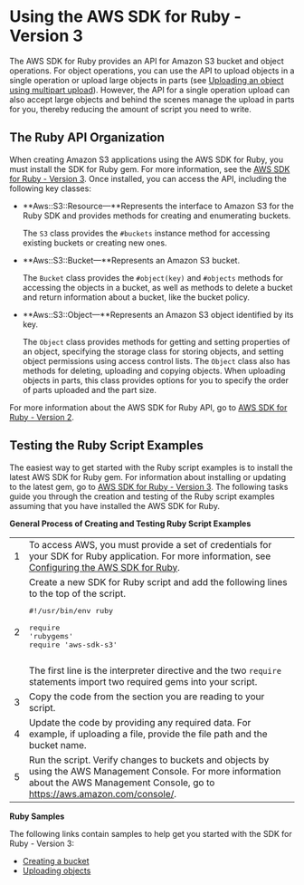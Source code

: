 # Using the AWS SDK for Ruby \- Version 3<a name="UsingTheMPRubyAPI"></a>

The AWS SDK for Ruby provides an API for Amazon S3 bucket and object operations\. For object operations, you can use the API to upload objects in a single operation or upload large objects in parts \(see [Uploading an object using multipart upload](mpu-upload-object.md)\)\. However, the API for a single operation upload can also accept large objects and behind the scenes manage the upload in parts for you, thereby reducing the amount of script you need to write\.

## The Ruby API Organization<a name="RubyAPIOrganization"></a>

When creating Amazon S3 applications using the AWS SDK for Ruby, you must install the SDK for Ruby gem\. For more information, see the [AWS SDK for Ruby \- Version 3](https://docs.aws.amazon.com/sdk-for-ruby/v3/api/index.html)\. Once installed, you can access the API, including the following key classes: 
+ **Aws::S3::Resource—**Represents the interface to Amazon S3 for the Ruby SDK and provides methods for creating and enumerating buckets\. 

  The `S3` class provides the `#buckets` instance method for accessing existing buckets or creating new ones\.
+ **Aws::S3::Bucket—**Represents an Amazon S3 bucket\.  

  The `Bucket` class provides the `#object(key)` and `#objects` methods for accessing the objects in a bucket, as well as methods to delete a bucket and return information about a bucket, like the bucket policy\.
+ **Aws::S3::Object—**Represents an Amazon S3 object identified by its key\.

  The `Object` class provides methods for getting and setting properties of an object, specifying the storage class for storing objects, and setting object permissions using access control lists\. The `Object` class also has methods for deleting, uploading and copying objects\. When uploading objects in parts, this class provides options for you to specify the order of parts uploaded and the part size\.

For more information about the AWS SDK for Ruby API, go to [AWS SDK for Ruby \- Version 2](https://docs.aws.amazon.com/sdkforruby/api/index.html)\.

## Testing the Ruby Script Examples<a name="TestingRubySamples"></a>

The easiest way to get started with the Ruby script examples is to install the latest AWS SDK for Ruby gem\. For information about installing or updating to the latest gem, go to [AWS SDK for Ruby \- Version 3](https://docs.aws.amazon.com/sdkforruby/api/index.html)\. The following tasks guide you through the creation and testing of the Ruby script examples assuming that you have installed the AWS SDK for Ruby\.


**General Process of Creating and Testing Ruby Script Examples**  

|  |  | 
| --- |--- |
|  1  |  To access AWS, you must provide a set of credentials for your SDK for Ruby application\. For more information, see [ Configuring the AWS SDK for Ruby](https://docs.aws.amazon.com/sdk-for-ruby/v3/developer-guide/setup-config.html)\.   | 
|  2  |  Create a new SDK for Ruby script and add the following lines to the top of the script\.  <pre>#!/usr/bin/env ruby<br /><br />require 'rubygems'<br />require 'aws-sdk-s3'<br />								</pre> The first line is the interpreter directive and the two `require` statements import two required gems into your script\.  | 
|  3  |  Copy the code from the section you are reading to your script\.   | 
|  4  | Update the code by providing any required data\. For example, if uploading a file, provide the file path and the bucket name\. | 
|  5  |  Run the script\. Verify changes to buckets and objects by using the AWS Management Console\. For more information about the AWS Management Console, go to [https://aws\.amazon\.com/console/](https://aws.amazon.com/console/)\.  | 

**Ruby Samples**

The following links contain samples to help get you started with the SDK for Ruby \- Version 3:
+ [Creating a bucket](create-bucket-overview.md)
+ [Uploading objects](upload-objects.md)